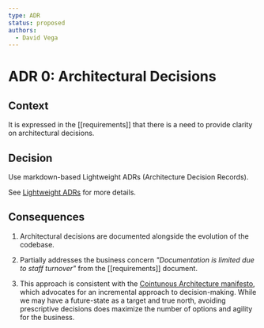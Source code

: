 ```yaml
---
type: ADR
status: proposed
authors:
  - David Vega
---
```

# ADR 0: Architectural Decisions

## Context

It is expressed in the [[requirements]] that there is a need to provide clarity on architectural decisions.


## Decision
Use markdown-based Lightweight ADRs (Architecture Decision Records).

See [Lightweight ADRs](https://adr.github.io/adr-spec/adr/0000-lightweight-adr-spec.md) for more details.

## Consequences

1. Architectural decisions are documented alongside the evolution of the codebase.

2. Partially addresses the business concern *"Documentation is limited due to staff turnover"* from the [[requirements]] document.

3. This approach is consistent with the [Cointunous Architecture manifesto](https://continuous-architecture.org/docs/manifest/manifesto.html), which advocates for an incremental approach to decision-making. While we may have a future-state as a target and true north, avoiding prescriptive decisions does maximize the number of options and agility for the business.